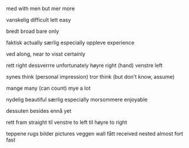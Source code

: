 med with
men but
mer more

vanskelig difficult
lett      easy


bredt   broad
bare    only

faktisk actually
særlig  especially
oppleve experience

ved     along, near to
visst   certainly

rett        right
dessverrre  unfortunately
høyre       right (hand)
venstre     left

synes       think (personal impression)
tror        think (but don't know, assume)

mange       many (can count)
mye         a lot

nydelig     beautiful
særlig      especially
morsommere  enjoyable

dessuten    besides
ennå        yet

rett fram   straight
til venstre to left
til høyre   to right

teppene     rugs
bilder      pictures
veggen      wall
fått        received
nested      almost
fort        fast
